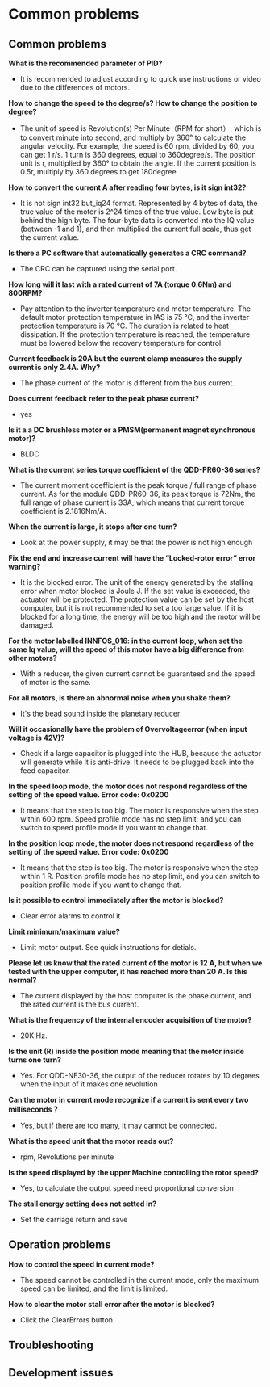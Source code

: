 Common problems
========

## Common problems

**What is the recommended parameter of PID?**

*   It is recommended to adjust according to quick use instructions or video due to the differences of motors.</br>

**How to change the speed to the degree/s? How to change the position to degree?**

*   The unit of speed is Revolution(s) Per Minute（RPM for short）, which is to convert minute into second, and multiply by 360° to calculate the angular velocity. For example, the speed is 60 rpm, divided by 60, you can get 1 r/s. 1 turn is 360 degrees, equal to 360degree/s. The position unit is r, multiplied by 360° to obtain the angle. If the current position is 0.5r, multiply by 360 degrees to get 180degree.</br>

**How to convert the current A after reading four bytes, is it sign int32?**

*   It is not sign int32 but_iq24 format. Represented by 4 bytes of data, the true value of the motor is 2^24 times of the true value. Low byte is put behind the high byte. The four-byte data is converted into the IQ value (between -1 and 1), and then multiplied the current full scale, thus get the current value.

**Is there a PC software that automatically generates a CRC command?**

*   The CRC can be captured using the serial port.</br>

**How long will it last with a rated current of 7A (torque 0.6Nm) and 800RPM?**

*   Pay attention to the inverter temperature and motor temperature. The default motor protection temperature in IAS is 75 ℃, and the inverter protection temperature is 70 ℃. The duration is related to heat dissipation. If the protection temperature is reached, the temperature must be lowered below the recovery temperature for control.

**Current feedback is 20A but the current clamp measures the supply current is only 2.4A. Why?**

*   The phase current of the motor is different from the bus current.

**Does current feedback refer to the peak phase current?**

*   yes</br>

**Is it a a DC brushless motor or a PMSM(permanent magnet synchronous motor)?**

*   BLDC</br>

**What is the current series torque coefficient of the QDD-PR60-36 series?**

*   The current moment coefficient is the peak torque / full range of phase current. As for the module QDD-PR60-36, its peak torque is 72Nm, the full range of phase current is 33A, which means that current torque coefficient is 2.1816Nm/A.</br>

**When the current is large, it stops after one turn?**

*   Look at the power supply, it may be that the power is not high enough</br>

**Fix the end and increase current will have the “Locked-rotor error” error warning?**

*   It is the blocked error. The unit of the energy generated by the stalling error when motor blocked is Joule J. If the set value is exceeded, the actuator will be protected. The protection value can be set by the host computer, but it is not recommended to set a too large value. If it is blocked for a long time, the energy will be too high and the motor will be damaged.

**For the motor labelled INNFOS_016: in the current loop, when set the same Iq value, will the speed of this motor have a big difference from other motors?**

*    With a reducer, the given current cannot be guaranteed and the speed of motor is the same.

**For all motors, is there an abnormal noise when you shake them?**

*    It's the bead sound inside the planetary reducer

**Will it occasionally have the problem of Overvoltageerror (when input voltage is 42V)?**

*   Check if a large capacitor is plugged into the HUB, because the actuator will generate while it is anti-drive. It needs to be plugged back into the feed capacitor.</br>

**In the speed loop mode, the motor does not respond regardless of the setting of the speed value. Error code: 0x0200**

*   It means that the step is too big. The motor is responsive when the step within 600 rpm. Speed profile mode has no step limit, and you can switch to speed profile mode if you want to change that.

**In the position loop mode, the motor does not respond regardless of the setting of the speed value. Error code: 0x0200**

*   It means that the step is too big. The motor is responsive when the step within 1 R. Position profile mode has no step limit, and you can switch to position profile mode if you want to change that.

**Is it possible to control immediately after the motor is blocked?**

*   Clear error alarms to control it</br>

**Limit minimum/maximum value?**

*   Limit motor output. See quick instructions for detials.</br>

**Please let us know that the rated current of the motor is 12 A, but when we tested with the upper computer, it has reached more than 20 A. Is this normal?**

*   The current displayed by the host computer is the phase current, and the rated current is the bus current.</br>

**What is the frequency of the internal encoder acquisition of the motor?**

*   20K Hz.

**Is the unit (R) inside the position mode meaning that the motor inside turns one turn?**

*   Yes. For QDD-NE30-36, the output of the reducer rotates by 10 degrees when the input of it makes one revolution</br>

**Can the motor in current mode recognize if a current is sent every two milliseconds？**

*   Yes, but if there are too many, it may cannot be connected.

**What is the speed unit that the motor reads out?**

*   rpm, Revolutions per minute</br>

**Is the speed displayed by the upper Machine controlling the rotor speed?**

*   Yes, to calculate the output speed need proportional conversion</br>

**The stall energy setting does not setted in?**

*   Set the carriage return and save</br>

## Operation problems

**How to control the speed in current mode?**

*   The speed cannot be controlled in the current mode, only the maximum speed can be limited, and the limit is limited.

**How to clear the motor stall error after the motor is blocked?**

*   Click the ClearErrors button

## Troubleshooting

## Development issues
